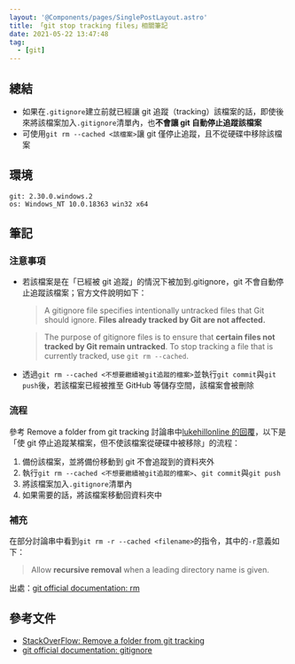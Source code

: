 ```yaml
---
layout: '@Components/pages/SinglePostLayout.astro'
title: 「git stop tracking files」相關筆記
date: 2021-05-22 13:47:48
tag:
  - [git]
---
```


## 總結

- 如果在`.gitignore`建立前就已經讓 git 追蹤（tracking）該檔案的話，即使後來將該檔案加入`.gitignore`清單內，也**不會讓 git 自動停止追蹤該檔案**
- 可使用`git rm --cached <該檔案>`讓 git 僅停止追蹤，且不從硬碟中移除該檔案

## 環境

```
git: 2.30.0.windows.2
os: Windows_NT 10.0.18363 win32 x64
```

## 筆記

### 注意事項

- 若該檔案是在「已經被 git 追蹤」的情況下被加到.gitignore，git 不會自動停止追蹤該檔案；官方文件說明如下：

  > A gitignore file specifies intentionally untracked files that Git should ignore. **Files already tracked by Git are not affected.**

  > The purpose of gitignore files is to ensure that **certain files not tracked by Git remain untracked**. To stop tracking a file that is currently tracked, use `git rm --cached`.

- 透過`git rm --cached <不想要繼續被git追蹤的檔案>`並執行`git commit`與`git push`後，若該檔案已經被推至 GitHub 等儲存空間，該檔案會被刪除

### 流程

參考 Remove a folder from git tracking 討論串中[lukehillonline 的回覆](https://stackoverflow.com/a/54481162/15028185)，以下是「使 git 停止追蹤某檔案，但不使該檔案從硬碟中被移除」的流程：

1. 備份該檔案，並將備份移動到 git 不會追蹤到的資料夾外
1. 執行`git rm --cached <不想要繼續被git追蹤的檔案>`、`git commit`與`git push`
1. 將該檔案加入`.gitignore`清單內
1. 如果需要的話，將該檔案移動回資料夾中

### 補充

在部分討論串中看到`git rm -r --cached <filename>`的指令，其中的`-r`意義如下：

> Allow **recursive removal** when a leading directory name is given.

出處：[git official documentation: rm](https://git-scm.com/docs/git-rm#Documentation/git-rm.txt--r)

## 參考文件

- [StackOverFlow: Remove a folder from git tracking](https://stackoverflow.com/questions/24290358/remove-a-folder-from-git-tracking/)
- [git official documentation: gitignore](https://git-scm.com/docs/gitignore/2.22.0)
